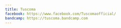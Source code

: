 ```yaml
---
title: Tuscoma
facebook: https://www.facebook.com/Tuscomaofficial/
bandcamp: https://tuscoma.bandcamp.com
---
```

